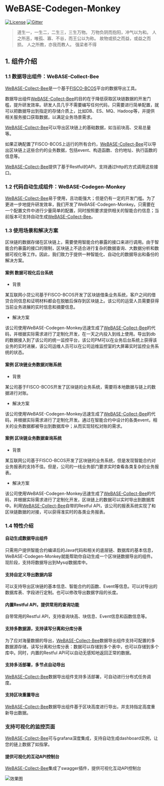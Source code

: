 # WeBASE-Codegen-Monkey
[![License](https://img.shields.io/badge/license-Apache%202-4EB1BA.svg)](https://www.apache.org/licenses/LICENSE-2.0.html)
[![Gitter](https://badges.gitter.im/WeBASE-Codegen-Monkey/WeBASE-Codegen-Monkey.svg)](https://gitter.im/WeBASE-Codegen-Monkey/community)

> 道生一，一生二，二生三，三生万物。
> 万物负阴而抱阳，冲气以为和。
> 人之所恶，唯孤、寡、不谷，而王公以为称。
> 故物或损之而益，或益之而损。
> 人之所教，亦我而教人。
> 强梁者不得

## 1. 组件介绍

### 1.1 数据导出组件：WeBASE-Collect-Bee

[WeBASE-Collect-Bee](https://github.com/WeBankFinTech/WeBASE-Collect-Bee/tree/dev_v0.7.0.2019.06)是一个基于[FISCO-BCOS](https://github.com/FISCO-BCOS/FISCO-BCOS)平台的数据导出工具。

数据导出组件[WeBASE-Collect-Bee](https://github.com/WeBankFinTech/WeBASE-Collect-Bee/tree/dev_v0.7.0.2019.06)的目的在于降低获取区块链数据的开发门槛，提升研发效率。研发人员几乎不需要编写任何代码，只需要进行简单配置，就可以把数据导出到指定的存储介质上，比如DB、ES、MQ、Hadoop等，并提供相关服务接口获取数据，以满足业务场景需求。

[WeBASE-Collect-Bee](https://github.com/WeBankFinTech/WeBASE-Collect-Bee/tree/dev_v0.7.0.2019.06)可以导出区块链上的基础数据，如当前块高、交易总量等。

如果正确配置了FISCO-BCOS上运行的所有合约，[WeBASE-Collect-Bee](https://github.com/WeBankFinTech/WeBASE-Collect-Bee/tree/dev_v0.7.0.2019.06)可以导出区块链上这些合约的业务数据，包括event、构造函数、合约地址、执行函数的信息等。

[WeBASE-Collect-Bee](https://github.com/WeBankFinTech/WeBASE-Collect-Bee/tree/dev_v0.7.0.2019.06)提供了基于Restful的API，支持通过http的方式调用这些接口。

### 1.2 代码自动生成组件：WeBASE-Codegen-Monkey

[WeBASE-Collect-Bee](https://github.com/WeBankFinTech/WeBASE-Collect-Bee/tree/dev_v0.7.0.2019.06)易于使用，且功能强大；但是仍有一定的开发门槛。为了更进一步地提升研发效率，我们开发了WeBASE-Codegen-Monkey。只需要在一个配置文件中进行少量简单的配置，同时按照要求提供相关的智能合约信息；当前版本可支持自动生成[WeBASE-Collect-Bee](https://github.com/WeBankFinTech/WeBASE-Collect-Bee/tree/dev_v0.7.0.2019.06)。

### 1.3 使用场景和解决方案

区块链的数据存储在区块链上，需要使用智能合约暴露的接口来进行调用。由于智能合约暴露的接口的限制，区块链上不适合进行复杂的数据查询、大数据分析和数据可视化等工作。因此，我们致力于提供一种智能化、自动化的数据导出和备份的解决方案。

#### 案例 数据可视化后台系统

- 背景

某互联网小贷公司基于FISCO-BCOS开发了区块链借条业务系统，客户之间的借贷合同信息和证明材料都会在脱敏后保存到区块链上。该公司的运营人员需要获得当前业务进展的实时信息和摘要信息。

- 解决方案

该公司使用WeBASE-Codegen-Monkey迅速生成了[WeBASE-Collect-Bee](https://github.com/WeBankFinTech/WeBASE-Collect-Bee/tree/dev_v0.7.0.2019.06)的代码，并根据实际需求进行了定制化开发，在一天之内投入到线上使用。导出到db的数据接入到了该公司的统一监控平台，该公司PM可以在业务后台系统上获得该业务的实时进展，该公司运维人员可以在公司运维监控室的大屏幕实时监控业务系统的状态。

#### 案例 区块链业务数据对账系统

- 背景

某公司基于FISCO-BCOS开发了区块链的业务系统，需要将本地数据与链上的数据进行对账。

- 解决方案

该公司使用WeBASE-Codegen-Monkey迅速生成了[WeBASE-Collect-Bee](https://github.com/WeBankFinTech/WeBASE-Collect-Bee/tree/dev_v0.7.0.2019.06)的代码，并根据实际需求进行了定制化开发。通过在智能合约中设计的各类event，相关的业务数据都被导出到数据库中；从而实现轻松对账的需求。

#### 案例 区块链业务数据查询系统

- 背景

某互联网公司基于FISCO-BCOS开发了区块链的业务系统，但是发现智能合约对业务报表的支持不佳。但是，公司的一线业务部门要求实时查看各类复杂的业务报表。

- 解决方案

该公司使用WeBASE-Codegen-Monkey迅速生成了[WeBASE-Collect-Bee](https://github.com/WeBankFinTech/WeBASE-Collect-Bee/tree/dev_v0.7.0.2019.06)的代码，并根据实际需求进行了定制化开发，区块链上的数据可以实时导出到数据库中。利用[WeBASE-Collect-Bee](https://github.com/WeBankFinTech/WeBASE-Collect-Bee/tree/dev_v0.7.0.2019.06)自带的Restful API，该公司的报表系统实现了和区块链数据的对接，可以获得准实时的各类业务报表。

### 1.4 特性介绍

#### 自动生成数据导出组件

只需用户提供智能合约编译后的Java代码和相关的底层链、数据库的基本信息，WeBASE-Codegen-Monkey就能帮助你自动生成一个区块链数据导出的组件。现阶段，支持将数据导出到Mysql数据库中。

#### 支持自定义导出数据内容

可以支持导出区块链的基本信息、智能合约的函数、Event等信息。可以对导出的数据库表、字段进行定制。也可以修改导出数据字段的长度。

#### 内置Restful API，提供常用的查询功能

自带常用的Restful API，支持查询块高、块信息、Event信息和函数信息等。

#### 支持多数据源，支持读写分离和分库分表

为了应对海量数据的导出，[WeBASE-Collect-Bee](https://github.com/WeBankFinTech/WeBASE-Collect-Bee/tree/dev_v0.7.0.2019.06)数据导出组件支持可配置的多数据源存储，读写分离和分库分表：数据可以存储到多个表中，也可以存储到多个库中。同时，内置的Restful API可以自动无感知地返回正常的数据。

#### 支持多活部署，多节点自动导出

[WeBASE-Collect-Bee](https://github.com/WeBankFinTech/WeBASE-Collect-Bee/tree/dev_v0.7.0.2019.06)数据导出组件支持多活部署，可自动进行分布式任务调度。

#### 支持区块重置导出

[WeBASE-Collect-Bee](https://github.com/WeBankFinTech/WeBASE-Collect-Bee/tree/dev_v0.7.0.2019.06)数据导出组件基于区块高度进行导出，并支持指定高度重新导出数据。

### 支持可视化的监控页面

[WeBASE-Collect-Bee](https://github.com/WeBankFinTech/WeBASE-Collect-Bee/tree/dev_v0.7.0.2019.06)可与grafana深度集成，支持自动生成dashboard实例，让您的链上数据了如指掌。

#### 提供可视化的互动API控制台

[WeBASE-Collect-Bee](https://github.com/WeBankFinTech/WeBASE-Collect-Bee/tree/dev_v0.7.0.2019.06)集成了swagger插件，提供可视化互动API控制台

![效果图](https://github.com/WeBankFinTech/WeBASE-Codegen-Monkey/blob/dev_v0.7.0.2019.06/photos/grafana_demo.png)

